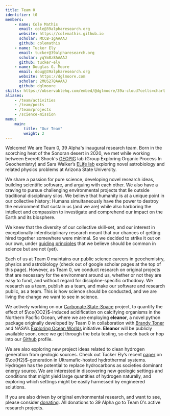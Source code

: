 ```yaml
---
title: Team 0
identifier: t0
members:
    - name: Cole Mathis
      email: cole@39alpharesearch.org
      website: https://colemathis.github.io
      scholar: MCCB-1gAAAAJ
      github: colemathis
    - name: Tucker Ely
      email: tucker@39alpharesearch.org
      scholar: yqYm8z8AAAAJ
      github: tucker-ely
    - name: Douglas G. Moore
      email: doug@39alpharesearch.org
      website: https://dglmoore.com
      scholar: 2MUS27QAAAAJ
      github: dglmoore
skills: https://observablehq.com/embed/@dglmoore/39a-cloud?cells=chart
aliases:
    - /team/activities
    - /team/posts
    - /team/projects
    - /science-mission
menu:
    main:
        title: "Our Team"
        weight: 2
---
```

Welcome! We are Team 0, 39 Alpha's inaugural research team. Born in the scorching heat of the
Sonoran desert in 2020[,](https://www.washingtonpost.com/weather/2020/09/01/phoenix-hottest-summer/)
we met while working between Everett Shock's [GEOPIG](https://search.asu.edu/profile/388445) lab (Group Exploring Organic Process In
Geochemistry) and Sara Walker’s [ELife
lab](http://emergence.asu.edu/) exploring novel astrobiology and related physics problems at Arizona
State University.

We share a passion for pure science, developing novel research ideas, building scientific software,
and arguing with each other. We also have a craving to pursue challenging environmental projects
that lie outside traditional disciplinary silos. We believe that humanity is at a unique point in
our collective history: Humans simultaneously have the power to destroy the environment that sustain
us (and we are) while also harboring the intellect and compassion to investigate and comprehend our
impact on the Earth and its biosphere.

We knew that the diversity of our collective skill-set, and our interest in exceptionally
interdisciplinary research meant that our chances of getting hired together somewhere were minimal.
So we decided to strike it out on our own, under [guiding principles](/) that we believe should be
common in science but are not (yet).

Each of us at Team 0 maintains our public science careers in geochemistry, physics and astrobiology
(check out of google scholar pages at the top of this page). However, as Team 0, we conduct research
on original projects that are necessary for the environment around us, whether or not they are easy
to fund, and without regard for discipline-specific orthodoxy. We research as a team, publish as a
team, and make our software and research public, as a team. This is how science should be conducted,
and we are living the change we want to see in science.

We actively working on our [Carbonate State-Space](/projects/carbonate-state-space) project, to
quantify the effect of $\ce{CO2}$-induced acidification on calcifying organisms in the Northern
Pacific Ocean, where we are employing **eleanor**, a novel python package originally developed by
Team 0 in collaboration with [Brandy Toner](https://tonerlab.cfans.umn.edu/) and NASA’s [Exploring
Ocean Worlds](https://oceanworlds.whoi.edu/projects/exploring-ocean-worlds-exow/) initiative.
**Eleanor** will be publicly available soon, once we get through the beta testing, so check back or
hop into our [Github](https://github.com/39alpha) profile.

We are also exploring new project ideas related to clean hydrogen generation from geologic sources.
Check out Tucker Ely’s recent [paper](https://doi.org/10.1029/2022GC010658) on $\ce{H2}$-generation
in Ultramafic-hosted hydrothermal systems. Hydrogen has the potential to replace hydrocarbons as
societies dominant energy source. We are interested in discovering new geologic settings and
conditions that might yield large quantities of hydrogen naturally, and exploring which settings
might be easily harnessed by engineered solutions.

If you are also driven by original environmental research, and want to see, please consider
[donating](/donate). All donations to 39 Alpha go to Team 0's active research projects.
